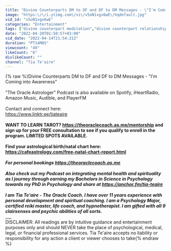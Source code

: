 ```yaml
---
title: "Divine Counterparts DM to DF and DF to DM Messages - \"I'm Coming into Awareness\""
image: "https:\/\/i.ytimg.com\/vi\/v5oN1vgx6wE\/hqdefault.jpg"
vid_id: "v5oN1vgx6wE"
categories: "Entertainment"
tags: ["divine counterpart meditation","divine counterpart relationship","divine counterpart connection"]
date: "2022-04-20T01:50:57+03:00"
vid_date: "2022-04-14T21:54:21Z"
duration: "PT14M8S"
viewcount: "49"
likeCount: "6"
dislikeCount: ""
channel: "Tia Te'aire"
---
```

{% raw %}Divine Counterparts DM to DF and DF to DM Messages - &quot;I'm Coming into Awareness&quot; <br /><br />&quot;The Oracle Astrologer&quot; Podcast is also available on Spotify, iHeartRadio, Amazon Music, Audible, and PlayerFM<br /><br />Contact and connect here: <br /><a rel="nofollow" target="blank" href="https://www.linktr.ee/tiateaire">https://www.linktr.ee/tiateaire</a><br />________________________________________________________________________________________________<br />WANT TO LEARN TAROT? <a rel="nofollow" target="blank" href="https://theoraclecoach.as.me/mentorship">https://theoraclecoach.as.me/mentorship</a> and sign up for your FREE consultation to see if you qualify to enroll in the program. LIMITED SPOTS AVAILABLE.<br />______________________________________________________________________________________________<br />Find your astrological birth/natal chart here: <a rel="nofollow" target="blank" href="https://cafeastrology.com/free-natal-chart-report.html">https://cafeastrology.com/free-natal-chart-report.html</a><br />_______________________________________________________________________________________________<br />For personal bookings <a rel="nofollow" target="blank" href="https://theoraclecoach.as.me">https://theoraclecoach.as.me</a><br />________________________________________________________________________________________________<br />Also check out my Podcast on integrating mental health and spirituality as I journey through earning my Bachelors in Science in Psychology towards my PhD in Psychology and share at <a rel="nofollow" target="blank" href="https://anchor.fm/tia-teaire">https://anchor.fm/tia-teaire</a><br />________________________________________________________________________________________________<br />I am Tia Te'aire - The Oracle Coach. I have over 11 years experience with personal development and spiritual coaching. I am a Psychology Major, certified reiki master, life coach, and hypnotherapist. I am gifted with all 9 clairsenses and psychic abilities of all sorts. <br />________________________________________________________________________________________________<br />DISCLAIMER: All readings are by intuitive guidance and entertainment purposes only and should NEVER take the place of psychological, medical, legal, or financial professional services. Tia Te'aire accepts no liability or responsibility for any action a client or viewer chooses to take{% endraw %}
